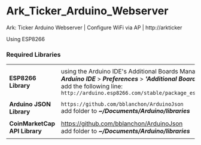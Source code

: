 # Ark_Ticker_Arduino_Webserver

Ark: Ticker Arduino Webserver | Configure WiFi via AP |  http://arkticker

Using ESP8266

### Required Libraries


| | |
|:--- |:--- |
| | |
| **ESP8266 Library** | using the Arduino IDE's Additional Boards Manager <br> *****Arduino IDE***** > ***Preferences*** > ***'Additional Boards Manager URL's'*** <br> add the following line:  <br>`http://arduino.esp8266.com/stable/package_esp8266com_index.json` <br> |
| | |
| **Arduino JSON Library** | `https://github.com/bblanchon/ArduinoJson` <br> add folder to ***~/Documents/Arduino/libraries*** |
| | |
| **CoinMarketCap API Library** | https://github.com/bblanchon/ArduinoJson <br> add folder to ***~/Documents/Arduino/libraries*** |
| | |


